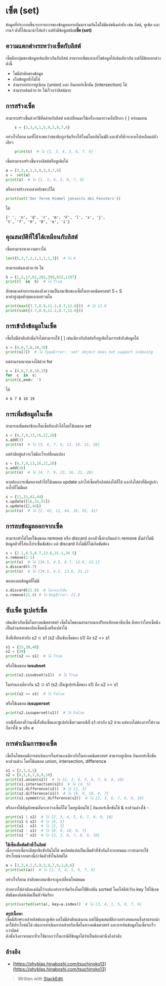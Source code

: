 เซ็ต (set)
==========

ข้อมูลที่ประกอบขึ้นจากรายการของข้อมูลหลายอันมารวมกันไม่ได้มีแค่ชนิดลำดับ เช่น ลิสต์, ทูเพิล และเรนจ์ ดังที่ได้แนะนำไปแล้ว แต่ยังมีข้อมูลชนิด**เซ็ต (set)** 
  
  
## **ความแตกต่างระหว่างเซ็ตกับลิสต์**  
เซ็ตคือกลุ่มของข้อมูลเช่นเดียวกันกับลิสต์ สามารถเพิ่มและแก้ไขข้อมูลได้เช่นเดียวกัน แต่ก็มีข้อแตกต่างดังนี้  
- ไม่มีลำดับของข้อมูล  
- เก็บข้อมูลซ้ำไม่ได้  
- สามารถทำการยูเนียน (union) และ อินเทอร์เซ็กชัน (intersection) ได้  
- สามารถค้นด้วย in ได้เร็วกว่าลิสต์มาก  
  
  
  
## **การสร้างเซ็ต**  

สามารถสร้างขึ้นด้วยวิธีที่คล้ายกับลิสต์ แค่เปลี่ยนมาใช้เครื่องหมายวงเล็บปีกกา { } คร่อมแทน
```python
	s = {3,3,4,1,5,9,3,9,7,6}
```


  
อย่างไรก็ตาม ผลที่ได้จะพบว่าสมาชิกถูกจัดเรียงให้ใหม่โดยอัตโนมัติ และตัวที่ซ้ำจะหายไปเหลือแค่ตัวเดียว
```python
	print(s)  # ได้ {1, 3, 4, 5, 6, 7, 9}
```
  
เซ็ตสามารถสร้างขึ้นจากลิสต์หรือทูเพิลได้
```python
a = [3,3,4,1,5,9,3,9,7,6]  
s =  set(a)  
print(s)  # ได้ {1, 3, 4, 5, 6, 7, 9}
```
  
หรืออาจสร้างจากสายอักขระก็ได้
```python
print(set('Der ferne Himmel jenseits des Fensters'))
```
  
ได้
```
{' ', 'n', 'd', 'r', 'm', 'F', 'l', 's', 'j', 
't', 'f', 'H', 'D', 'e', 'i'}
```
  
  
  
## **คุณสมบัติที่ใช้ได้เหมือนกับลิสต์**  
เซ็ตสามารถหาความยาวได้
```python
len({5,3,7,1,1,1,1,1,3})  # ได้ 4
```
  
สามารถค้นหาด้วย in ได้
```python
S = {1,5,17,81,201,399,812,1197}  
print(5  in  S)  # ได้ True
```
  
ลักษณะคล้ายการแสดงถึงความเป็นสมาชิกของเซ็ตในทางคณิตศาสตร์ 5 ∈ S  
หาค่าสูงสุดต่ำสุดและผลรวมได
```python
print(max({3.7,8.9,11.2,0.7,12.6}))  # ได้ 12.6  
print(sum({3.7,8.9,11.2,0.7,12.6}))

  ```
  
  
## การเข้าถึงข้อมูลในเซ็ต

เซ็ตไม่มีลำดับดังนั้นจึงไม่สามารถใช้ [ ] เช่นเดียวกับลิสต์หรือทูเพิลในการเข้าถึงข้อมูลได้
```python
s = {4,6,7,8,10,19}  
print(s[2])  # ได้ TypeError: 'set' object does not support indexing
  ```
  
แต่สามารถแจกแจงได้ด้วย for
```python
s = {4,6,7,8,10,19}  
for  c  in  s:  
print(c,end=' ')
  ```
  
ได้
  ```
4 6 7 8 10 19
  ```
  
  
  
## การเพิ่มข้อมูลในเซ็ต
สามารถเพิ่มสมาชิกลงในเซ็ตทีละตัวได้โดยใช้เมธอด set
```python
s = {4,7,9,13,16,21,28}  
s.add(3)  
print(s)  # ได้ {3, 4, 7, 9, 13, 16, 21, 28}
  ```
  
แต่ถ้ามีอยู่แล้วจะไม่มีอะไรเปลี่ยนแปลง
```python
s = {4,7,9,13,16,21,28}  
s.add(16)  
print(s)  # ได้ {4, 7, 9, 13, 16, 21, 28}
  ```
  
หากต้องการเพิ่มหลายตัวให้ใช้เมธอด update แล้วใส่เซ็ตหรือลิสต์ลงไปก็ได้ และถึงใส่ค่าที่มีอยู่แล้วลงไปก็ไม่มีผล
```python
s = {11,31,42,44}  
s.update([16,31,55])  
s.update({2,44})  
print(s)  # ได้ {2, 42, 11, 44, 16, 55, 31}
  ```
  
  
  
## การลบข้อมูลออกจากเซ็ต
สามารถทำได้โดยใช้เมธอด remove หรือ discard สองตัวนี้ต่างกันแค่ว่า remove นั้นถ้าไม่มีข้อมูลตัวที่ใส่ลงไปจะขึ้นขัดข้อง แต่ discard ถึงไม่มีก็ไม่เกิดขัดข้อง
```python
s = {2.1,4.5,6.7,13.6,31.1,34.5}  
s.remove(2.1)  
print(s)  # ได้ {34.5, 4.5, 6.7, 13.6, 31.1}  
s.discard(6.7)  
print(s)  # ได้ {34.5, 4.5, 13.6, 31.1}
  ```
  
พอลองลบข้อมูลที่ไม่มี
```python
s.discard(21.8)  # ไม่เกิดอะไรขึ้น  
s.remove(21.8) # ได้ KeyError: 21.8
  ```
  
 ## ซับเซ็ต ซูเปอร์เซ็ต
เช่นเดียวกับเซ็ตในทางคณิตศาสตร์ เซ็ตในไพธอนสามารถมาเปรียบเทียบหาซับเซ็ต คือหาว่าใครเซ็ตนึงเป็นส่วนย่อยของอีกเซ็ตหนึ่งหรือเปล่าได้  
  
สิ่งที่เทียบเท่ากับ s2 ⊂ s1 (s2 เป็นซับเซ็ตของ s1) คือ s2 <= s1
```python
s1 = {15,30,40}  
s2 = {30}  
print(s2 <= s1)  # ได้ True
  ```
  
หรือใช้เมธอด **issubset**
```python
print(s2.issubset(s1))  # ได้ True
  ```
  
ในทำนองเดียวกัน s2 ⊃ s1 (s2 เป็นซูเปอร์เซ็ตของ s1) คือ s2 >= s1
```python
print(s2 >= s1)  # ได้ False
  ```
  
หรือใช้เมธอด **issuperset**
```python
print(s2.issuperset(s1))  # ได้ False
  ```
  
กรณีทั้งสองที่ว่ามานี้ทั้งซับเซ็ตและซูเปอร์เซ็ตรวมกรณีที่ s1 เท่ากับ s2 ด้วย แต่หากไม่ต้องการให้รวมก็อาจใช้ **>** หรือ **<**  
  
  
  
## การดำเนินการของเซ็ต
เซ็ตในไพธอนมีการดำเนินการในทำนองเดียวกับในทางคณิตศาสตร์ สามารถยูเนียน อินเทอร์เซ็กชัน หาส่วนต่าง โดยใช้เมธอด union, intersection, difference
```python
s1 = {2,3,4,5}  
s2 = {4,5,6,7,8,9,10}  
print(s1.union(s2))  # ได้ {2, 3, 4, 5, 6, 7, 8, 9, 10}  
print(s1.intersection(s2))  # ได้ {4, 5}  
print(s1.difference(s2))  # ได้ {2, 3}  
print(s2.difference(s1))  # ได้ {8, 9, 10, 6, 7}  
print(s1.symmetric_difference(s2))  # ได้ {2, 3, 6, 7, 8, 9, 10}
  ```
  
หรืออาจใช้สัญลักษณ์คั่นระหว่างเซ็ตก็ได้ โดยยูเนียนใช้ | อินเทอร์เซ็กชันใช้ & หาส่วนต่างใช้ -
```python
print(s1 | s2)  # ได้ {2, 3, 4, 5, 6, 7, 8, 9, 10}  
print(s1 & s2)  # ได้ {4, 5}  
print(s1 - s2)  # ได้ {2, 3}  
print(s2 - s1)  # ได้ {8, 9, 10, 6, 7}  
print(s1 ^ s2)  # ได้ {2, 3, 6, 7, 8, 9, 10}
  ```
  
  
  
**ใช้เซ็ตเพื่อตัดตัวซ้ำในลิสต์**  
เนื่องจากเซ็ตจะมีสมาชิกซ้ำกันไม่ได้ พอลิสต์แปลเป็นเซ็ตตัวที่ซ้ำกันก็จะหายหมด เราสามารถใช้ประโยชน์จากตรงนี้กำจัดตัวซ้ำในลิสต์ได้
  ```python
a = [3,3,4,1,5,9,3,9,7,6,1,6,6]  
print(set(a))  # ได้ {1, 3, 4, 5, 6, 7, 9}
  ```
  
อย่างไรก็ตาม ลำดับของสมาชิกจะถูกเปลี่ยนใหม่หมด  
  
ถ้าอยากให้ลำดับคงเดิมไว้จะต้องทำการจัดเรียงโดยใช้ฟังก์ชัน sorted โดยใส่คีย์เวิร์ด key ให้ใช้เลขดัชนีของลิสต์เดิมเป็นตัวจัดเรียง
  ```python
print(sorted(set(a), key=a.index))  # ได้ [3, 4, 1, 5, 9, 7, 6]
  ```
  
   
**สรุปเนื้อหา**  
เซ็ตมีลักษระคล้ายลิสต์และทูเพิล แต่ไม่มีลำดับแน่นอน แต่ก็มีคุณสมบัติบางอย่างทดแทนซึ่งสามารถนำมาใช้ประโยชน์ได้ เช่นการดำเนินการคล้ายกับเซ็ตในทางคณิตศาสตร์ และการค้นข้อมูลในเซ็ตจะเร็วกว่าลิสต์  
ดังนั้นจึงอาจเหมาะที่จะใช้มากกว่าในกรณีที่ข้อมูลไม่จำเป็นต้องคำนึงถึงลำดับ  
  
  
  
## อ้างอิง
- [https://phyblas.hinaboshi.com/tsuchinoko13](https://phyblas.hinaboshi.com/tsuchinoko13)

> Written with [StackEdit](https://stackedit.io/).
<!--stackedit_data:
eyJoaXN0b3J5IjpbMTEyNTI3NTM1XX0=
-->
